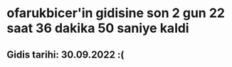 # ofarukbicer'in gidisine son 2 gun 22 saat 36 dakika 50 saniye kaldi

## Gidis tarihi: 30.09.2022 :(